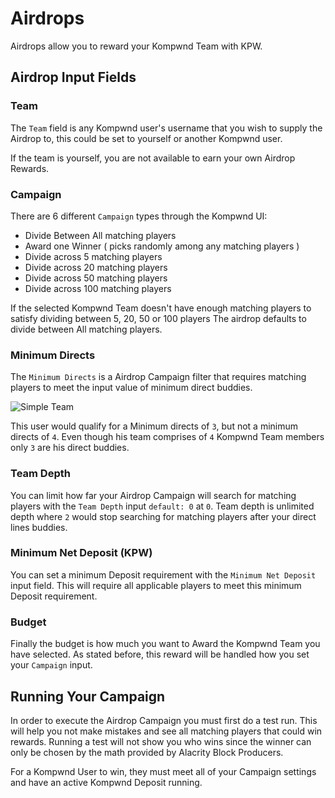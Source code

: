 # Airdrops

Airdrops allow you to reward your Kompwnd Team with KPW.

## Airdrop Input Fields

### Team

The `Team` field is any Kompwnd user's username that you wish to supply the Airdrop to, this could be set to yourself or another Kompwnd user.

If the team is yourself, you are not available to earn your own Airdrop Rewards.

### Campaign

There are 6 different `Campaign` types through the Kompwnd UI:

* Divide Between All matching players
* Award one Winner ( picks randomly among any matching players )
* Divide across 5 matching players
* Divide across 20 matching players
* Divide across 50 matching players
* Divide across 100 matching players

If the selected Kompwnd Team doesn't have enough matching players to satisfy dividing between 5, 20, 50 or 100 players The airdrop defaults to divide between All matching players.

### Minimum Directs

The `Minimum Directs` is a Airdrop Campaign filter that requires matching players to meet the input value of minimum direct buddies.

![Simple Team](assets/howto/assets/simple_team.png)

This user would qualify for a Minimum directs of `3`, but not a minimum directs of `4`. Even though his team comprises of `4` Kompwnd Team members only `3` are his direct buddies.

### Team Depth

You can limit how far your Airdrop Campaign will search for matching players with the `Team Depth` input `default: 0` at `0`. Team depth is unlimited depth where `2` would stop searching for matching players after your direct lines buddies.

### Minimum Net Deposit (KPW)

You can set a minimum Deposit requirement with the `Minimum Net Deposit` input field. This will require all applicable players to meet this minimum Deposit requirement.

### Budget

Finally the budget is how much you want to Award the Kompwnd Team you have selected. As stated before, this reward will be handled how you set your `Campaign` input.

## Running Your Campaign

In order to execute the Airdrop Campaign you must first do a test run. This will help you not make mistakes and see all matching players that could win rewards. Running a test will not show you who wins since the winner can only be chosen by the math provided by Alacrity Block Producers. 

For a Kompwnd User to win, they must meet all of your Campaign settings and have an active Kompwnd Deposit running.
